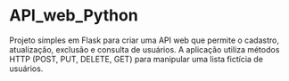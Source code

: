 # API_web_Python
 Projeto simples em Flask para criar uma API web que permite o cadastro, atualização, exclusão e consulta de usuários. A aplicação utiliza métodos HTTP (POST, PUT, DELETE, GET) para manipular uma lista fictícia de usuários.
